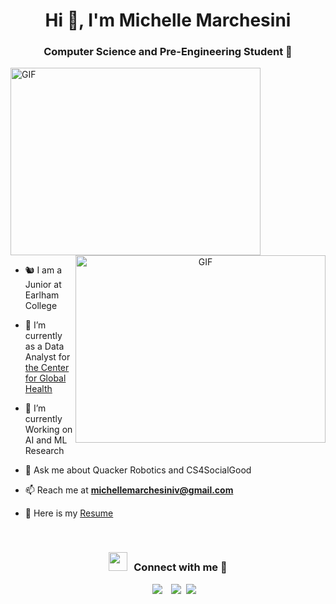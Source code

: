 <h1 align="center">Hi 👋, I'm Michelle Marchesini</a></h1>
<h3 align="center"> Computer Science and Pre-Engineering Student 🔭 </h3>

<a target="_blank">
  <img src="https://media.giphy.com/media/JrkLdkC80AMuZWGXYe/giphy.gif" alt="GIF" height="300" width="400">
</a>

<a target="_blank" align="center">
  <img align="right" top="500" height="300" width="400" alt="GIF" src="https://media2.giphy.com/media/KHEjhrU9iuvGlBd7ty/giphy.gif?cid=6c09b952ek8i4564ueh8wn8c6w0m9w03y236vwlf18pts4xe&ep=v1_internal_gif_by_id&rid=giphy.gif&ct=s">
</a>


- 🐿️ I am a Junior at Earlham College

- 🔭 I’m currently as a Data Analyst for <a href="https://earlham.edu/academics/epic/center-for-global-health/" target="blank">the Center for Global Health</a>

- 🌱 I’m currently Working on AI and ML Research

- 💬 Ask me about Quacker Robotics and CS4SocialGood

- 📫 Reach me at **michellemarchesiniv@gmail.com**


- 📄 Here is my <a href="https://github.com/100rabhcsmc/Me.io/blob/master/01SaurabhChavanReactNativeResume.pdf" target="blank">Resume</a>
<br/>
<h3 align="center" > <img src="https://media.giphy.com/media/iY8CRBdQXODJSCERIr/giphy.gif" width="30" height="30" style="margin-right: 10px;">Connect with me 🤝 </h3>

<p align="center">

 <div align="center"  class="icons-social" style="margin-left: 10px;">
        <a style="margin-left: 10px;"  target="_blank" href="https://www.linkedin.com/in/mmarchesiniv/">
			<img src="https://img.icons8.com/doodle/40/000000/linkedin--v2.png"></a>
        <a style="margin-left: 10px;" target="_blank" href="https://github.com/marchmich">
		<img src="https://img.icons8.com/doodle/40/000000/github--v1.png"></a>
		<a style="margin-left: 5px;" target="_blank" href="https://github.com/100rabhcsmc/Me.io/blob/master/01SaurabhChavanReactNativeResume.pdf">
					<img src="https://img.icons8.com/plasticine/0.5x/resume.png" ></a>
      </div>

</p>
